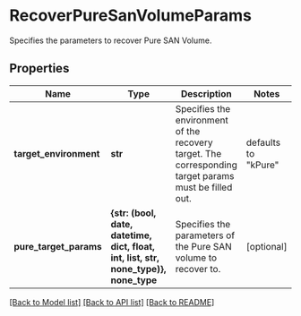 # RecoverPureSanVolumeParams

Specifies the parameters to recover Pure SAN Volume.

## Properties
Name | Type | Description | Notes
------------ | ------------- | ------------- | -------------
**target_environment** | **str** | Specifies the environment of the recovery target. The corresponding target params must be filled out. | defaults to "kPure"
**pure_target_params** | **{str: (bool, date, datetime, dict, float, int, list, str, none_type)}, none_type** | Specifies the parameters of the Pure SAN volume to recover to. | [optional] 

[[Back to Model list]](../README.md#documentation-for-models) [[Back to API list]](../README.md#documentation-for-api-endpoints) [[Back to README]](../README.md)


